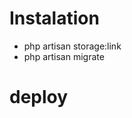 # Instalation

- php artisan storage:link
- php artisan migrate

[//]: # (- composer require barryvdh/laravel-debugbar --dev)

[//]: # (- composer require laravel/telescope)

[//]: # (- php artisan telescope:install)


# deploy
